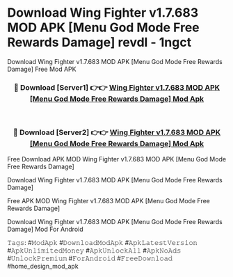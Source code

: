 # Download Wing Fighter v1.7.683 MOD APK [Menu God Mode Free Rewards Damage] revdl - 1ngct
Download Wing Fighter v1.7.683 MOD APK [Menu God Mode Free Rewards Damage] Free Mod APK

<div align="center">
<h3>🔴 Download [Server1] 👉👉 <a href="https://apk-comot.site?title=Wing_Fighter_v1.7.683_MOD_APK_[Menu_God_Mode_Free_Rewards_Damage]">Wing Fighter v1.7.683 MOD APK [Menu God Mode Free Rewards Damage] Mod Apk</a></h3><br>

<h3>🔴 Download [Server2] 👉👉 <a href="https://apk-comot.site?title=Wing_Fighter_v1.7.683_MOD_APK_[Menu_God_Mode_Free_Rewards_Damage]">Wing Fighter v1.7.683 MOD APK [Menu God Mode Free Rewards Damage] Mod Apk</a></h3>
</div>


Free Download APK MOD Wing Fighter v1.7.683 MOD APK [Menu God Mode Free Rewards Damage]

Download Wing Fighter v1.7.683 MOD APK [Menu God Mode Free Rewards Damage] 

Free APK MOD Wing Fighter v1.7.683 MOD APK [Menu God Mode Free Rewards Damage] 

Download Wing Fighter v1.7.683 MOD APK [Menu God Mode Free Rewards Damage] Mod For Android

𝚃𝚊𝚐𝚜: #𝙼𝚘𝚍𝙰𝚙𝚔 #𝙳𝚘𝚠𝚗𝚕𝚘𝚊𝚍𝙼𝚘𝚍𝙰𝚙𝚔 #𝙰𝚙𝚔𝙻𝚊𝚝𝚎𝚜𝚝𝚅𝚎𝚛𝚜𝚒𝚘𝚗 #𝙰𝚙𝚔𝚄𝚗𝚕𝚒𝚖𝚒𝚝𝚎𝚍𝙼𝚘𝚗𝚎𝚢 #𝙰𝚙𝚔𝚄𝚗𝚕𝚘𝚌𝚔𝙰𝚕𝚕 #𝙰𝚙𝚔𝙽𝚘𝙰𝚍𝚜 #𝚄𝚗𝚕𝚘𝚌𝚔𝙿𝚛𝚎𝚖𝚒𝚞𝚖 #𝙵𝚘𝚛𝙰𝚗𝚍𝚛𝚘𝚒𝚍 #𝙵𝚛𝚎𝚎𝙳𝚘𝚠𝚗𝚕𝚘𝚊𝚍 #home_design_mod_apk